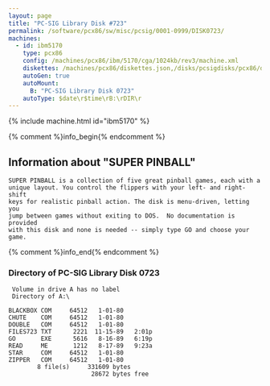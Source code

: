 ```yaml
---
layout: page
title: "PC-SIG Library Disk #723"
permalink: /software/pcx86/sw/misc/pcsig/0001-0999/DISK0723/
machines:
  - id: ibm5170
    type: pcx86
    config: /machines/pcx86/ibm/5170/cga/1024kb/rev3/machine.xml
    diskettes: /machines/pcx86/diskettes.json,/disks/pcsigdisks/pcx86/diskettes.json
    autoGen: true
    autoMount:
      B: "PC-SIG Library Disk 0723"
    autoType: $date\r$time\rB:\rDIR\r
---
```


{% include machine.html id="ibm5170" %}

{% comment %}info_begin{% endcomment %}

## Information about "SUPER PINBALL"

    SUPER PINBALL is a collection of five great pinball games, each with a
    unique layout. You control the flippers with your left- and right-shift
    keys for realistic pinball action. The disk is menu-driven, letting you
    jump between games without exiting to DOS.  No documentation is provided
    with this disk and none is needed -- simply type GO and choose your
    game.
{% comment %}info_end{% endcomment %}


### Directory of PC-SIG Library Disk 0723

     Volume in drive A has no label
     Directory of A:\

    BLACKBOX COM     64512   1-01-80
    CHUTE    COM     64512   1-01-80
    DOUBLE   COM     64512   1-01-80
    FILES723 TXT      2221  11-15-89   2:01p
    GO       EXE      5616   8-16-89   6:19p
    READ     ME       1212   8-17-89   9:23a
    STAR     COM     64512   1-01-80
    ZIPPER   COM     64512   1-01-80
            8 file(s)     331609 bytes
                           28672 bytes free
